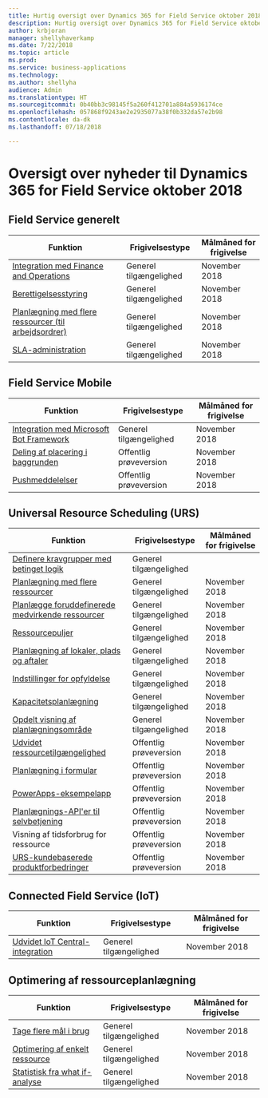 ```yaml
---
title: Hurtig oversigt over Dynamics 365 for Field Service oktober 2018
description: Hurtig oversigt over Dynamics 365 for Field Service oktober 2018
author: krbjoran
manager: shellyhaverkamp
ms.date: 7/22/2018
ms.topic: article
ms.prod: 
ms.service: business-applications
ms.technology: 
ms.author: shellyha
audience: Admin
ms.translationtype: HT
ms.sourcegitcommit: 0b40bb3c98145f5a260f412701a884a5936174ce
ms.openlocfilehash: 057868f9243ae2e2935077a38f0b332da57e2b98
ms.contentlocale: da-dk
ms.lasthandoff: 07/18/2018

---
```

#  <a name="summary-of-whats-new-for-dynamics-365-for-field-service-october-18"></a>Oversigt over nyheder til Dynamics 365 for Field Service oktober 2018 



## <a name="overall-field-service"></a>Field Service generelt

| Funktion                                                                                                        | Frigivelsestype  |Målmåned for frigivelse |
|---------------|--------------|--------------------------------------------|
| [Integration med Finance and Operations](../field-service/dynamics365-finance-operations-integration.md)    | Generel tilgængelighed                |November 2018          |
| [Berettigelsesstyring](../field-service/entitlement-management.md)                                         | Generel tilgængelighed               |November 2018          |
| [Planlægning med flere ressourcer (til arbejdsordrer)](../field-service/multi-resource-scheduling.md)                                   | Generel tilgængelighed           |     November 2018          |
| [SLA-administration](../field-service/sla-management.md)                                                         | Generel tilgængelighed                |November 2018          |

## <a name="field-service-mobile"></a>Field Service Mobile

| Funktion                                                                                                                    | Frigivelsestype   | Målmåned for frigivelse |
|----------------------------------------------------------------------------------------------------------------------------|----------------|----------------------|
| [Integration med Microsoft Bot Framework](../field-service/field-service-mobile/microsoft-bot-framework-integration.md) | Generel tilgængelighed                   |November 2018          |
| [Deling af placering i baggrunden](../field-service/field-service-mobile/background-location-sharing.md)                      | Offentlig prøveversion       |November 2018          |
| [Pushmeddelelser](../field-service/field-service-mobile/push-notifications.md)                                        | Offentlig prøveversion       |November 2018          |

## <a name="universal-resource-scheduling-urs"></a>Universal Resource Scheduling (URS)

| Funktion                                                                                                                                      | Frigivelsestype   | Målmåned for frigivelse |
|----------------------------------------------------------------------------------------------------------------------------------------------|-----------------|----------------------|
| [Definere kravgrupper med betinget logik](../field-service/universal-resource-scheduling-urs/Define-requirement-groups.md)         | Generel tilgængelighed |       |November 2018          
| [Planlægning med flere ressourcer](../field-service/universal-resource-scheduling-urs/Multi-Resource-Scheduling.md)         | Generel tilgængelighed        |November 2018          |
| [Planlægge foruddefinerede medvirkende ressourcer](../field-service/universal-resource-scheduling-urs/Crew-Scheduling.md)         | Generel tilgængelighed        |November 2018          |
| [Ressourcepuljer](../field-service/universal-resource-scheduling-urs/Resource-Pools.md)                           | Generel tilgængelighed        |November 2018          |
| [Planlægning af lokaler, plads og aftaler](../field-service/universal-resource-scheduling-urs/Facility-Scheduling.md)        | Generel tilgængelighed        |November 2018          |
| [Indstillinger for opfyldelse](../field-service/universal-resource-scheduling-urs/Fulfillment-Preferences.md)         | Generel tilgængelighed        |November 2018          |
| [Kapacitetsplanlægning](../field-service/universal-resource-scheduling-urs/Capacity-Scheduling.md)   | Generel tilgængelighed        |November 2018          |
| [Opdelt visning af planlægningsområde](../field-service/universal-resource-scheduling-urs/Schedule-Board-Split-View.md)   | Generel tilgængelighed        |November 2018          |
| [Udvidet ressourcetilgængelighed](../field-service/universal-resource-scheduling-urs/extensibility-hook-resource-availability.md)         | Offentlig prøveversion        |November 2018          |
| [Planlægning i formular](../field-service/universal-resource-scheduling-urs/in-form-scheduling.md)                                             | Offentlig prøveversion        |November 2018          |
| [PowerApps-eksempelapp](../field-service/universal-resource-scheduling-urs/powerapps-sample-app.md)                                         | Offentlig prøveversion       |November 2018          |
| [Planlægnings-API'er til selvbetjening](../field-service/universal-resource-scheduling-urs//self-service-scheduling-apis.md)                        | Offentlig prøveversion        |November 2018          |
| Visning af tidsforbrug for ressource                        | Offentlig prøveversion |       November 2018          |
| [URS-kundebaserede produktforbedringer](../field-service/universal-resource-scheduling-urs/urs-customer-driven-product-enhancements.md) | Offentlig prøveversion        |November 2018          |

## <a name="connected-field-service-iot"></a>Connected Field Service (IoT)

| Funktion                                                                                                                                     | Frigivelsestype    |Målmåned for frigivelse |
|--------------------------------------------------------------------------------------------------------------------------------------------------------|----------------------|----------------------|
| [Udvidet IoT Central-integration](../field-service/connected-field-service/enhanced-iot-central-integration.md)                          | Generel tilgængelighed                    |November 2018          |


## <a name="resource-scheduling-optimization"></a>Optimering af ressourceplanlægning

| Funktion                                                                                                                 | Frigivelsestype  |Målmåned for frigivelse |
|-------------------------------------------------------------------------------------------------------------------------|------------------------------------|----------------------|
| [Tage flere mål i brug](../field-service/resource-scheduling-optimization-rso/enable-more-objectives.md)             | Generel tilgængelighed                  |November 2018          |
| [Optimering af enkelt ressource](../field-service/resource-scheduling-optimization-rso/single-resource-optimization.md) | Generel tilgængelighed                 |November 2018          |
| [Statistisk fra what if-analyse](../field-service/resource-scheduling-optimization-rso/what-if-analysis-statistic-ui.md) | Generel tilgængelighed                 |November 2018          |


